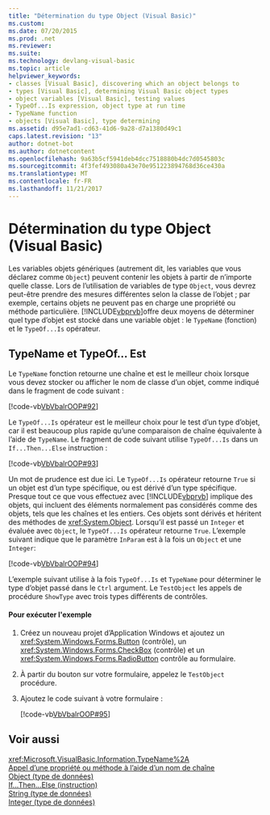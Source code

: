 ```yaml
---
title: "Détermination du type Object (Visual Basic)"
ms.custom: 
ms.date: 07/20/2015
ms.prod: .net
ms.reviewer: 
ms.suite: 
ms.technology: devlang-visual-basic
ms.topic: article
helpviewer_keywords:
- classes [Visual Basic], discovering which an object belongs to
- types [Visual Basic], determining Visual Basic object types
- object variables [Visual Basic], testing values
- TypeOf...Is expression, object type at run time
- TypeName function
- objects [Visual Basic], type determining
ms.assetid: d95e7ad1-cd63-41d6-9a28-d7a1380d49c1
caps.latest.revision: "13"
author: dotnet-bot
ms.author: dotnetcontent
ms.openlocfilehash: 9a63b5cf5941deb4dcc7518880b4dc7d0545803c
ms.sourcegitcommit: 4f3fef493080a43e70e951223894768d36ce430a
ms.translationtype: MT
ms.contentlocale: fr-FR
ms.lasthandoff: 11/21/2017
---
```

# <a name="determining-object-type-visual-basic"></a>Détermination du type Object (Visual Basic)
Les variables objets génériques (autrement dit, les variables que vous déclarez comme `Object`) peuvent contenir les objets à partir de n’importe quelle classe. Lors de l’utilisation de variables de type `Object`, vous devrez peut-être prendre des mesures différentes selon la classe de l’objet ; par exemple, certains objets ne peuvent pas en charge une propriété ou méthode particulière. [!INCLUDE[vbprvb](~/includes/vbprvb-md.md)]offre deux moyens de déterminer quel type d’objet est stocké dans une variable objet : le `TypeName` (fonction) et le `TypeOf...Is` opérateur.  
  
## <a name="typename-and-typeofis"></a>TypeName et TypeOf... Est  
 Le `TypeName` fonction retourne une chaîne et est le meilleur choix lorsque vous devez stocker ou afficher le nom de classe d’un objet, comme indiqué dans le fragment de code suivant :  
  
 [!code-vb[VbVbalrOOP#92](../../../../visual-basic/misc/codesnippet/VisualBasic/determining-object-type_1.vb)]  
  
 Le `TypeOf...Is` opérateur est le meilleur choix pour le test d’un type d’objet, car il est beaucoup plus rapide qu’une comparaison de chaîne équivalente à l’aide de `TypeName`. Le fragment de code suivant utilise `TypeOf...Is` dans un `If...Then...Else` instruction :  
  
 [!code-vb[VbVbalrOOP#93](../../../../visual-basic/misc/codesnippet/VisualBasic/determining-object-type_2.vb)]  
  
 Un mot de prudence est due ici. Le `TypeOf...Is` opérateur retourne `True` si un objet est d’un type spécifique, ou est dérivé d’un type spécifique. Presque tout ce que vous effectuez avec [!INCLUDE[vbprvb](~/includes/vbprvb-md.md)] implique des objets, qui incluent des éléments normalement pas considérés comme des objets, tels que les chaînes et les entiers. Ces objets sont dérivés et héritent des méthodes de <xref:System.Object>. Lorsqu’il est passé un `Integer` et évaluée avec `Object`, le `TypeOf...Is` opérateur retourne `True`. L’exemple suivant indique que le paramètre `InParam` est à la fois un `Object` et une `Integer`:  
  
 [!code-vb[VbVbalrOOP#94](../../../../visual-basic/misc/codesnippet/VisualBasic/determining-object-type_3.vb)]  
  
 L’exemple suivant utilise à la fois `TypeOf...Is` et `TypeName` pour déterminer le type d’objet passé dans le `Ctrl` argument. Le `TestObject` les appels de procédure `ShowType` avec trois types différents de contrôles.  
  
#### <a name="to-run-the-example"></a>Pour exécuter l'exemple  
  
1.  Créez un nouveau projet d’Application Windows et ajoutez un <xref:System.Windows.Forms.Button> (contrôle), un <xref:System.Windows.Forms.CheckBox> (contrôle) et un <xref:System.Windows.Forms.RadioButton> contrôle au formulaire.  
  
2.  À partir du bouton sur votre formulaire, appelez le `TestObject` procédure.  
  
3.  Ajoutez le code suivant à votre formulaire :  
  
     [!code-vb[VbVbalrOOP#95](../../../../visual-basic/misc/codesnippet/VisualBasic/determining-object-type_4.vb)]  
  
## <a name="see-also"></a>Voir aussi  
 <xref:Microsoft.VisualBasic.Information.TypeName%2A>  
 [Appel d’une propriété ou méthode à l’aide d’un nom de chaîne](../../../../visual-basic/programming-guide/language-features/early-late-binding/calling-a-property-or-method-using-a-string-name.md)  
 [Object (type de données)](../../../../visual-basic/language-reference/data-types/object-data-type.md)  
 [If...Then...Else (instruction)](../../../../visual-basic/language-reference/statements/if-then-else-statement.md)  
 [String (type de données)](../../../../visual-basic/language-reference/data-types/string-data-type.md)  
 [Integer (type de données)](../../../../visual-basic/language-reference/data-types/integer-data-type.md)
